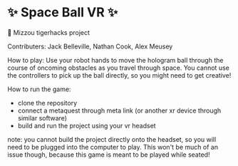 # ✨ Space Ball VR ✨
🐯 Mizzou tigerhacks project

Contributers:
Jack Belleville,
Nathan Cook,
Alex Meusey

How to play:
Use your robot hands to move the hologram ball through the course of oncoming obstacles as you travel through space. You cannot use the controllers to pick up the ball directly, so you might need to get creative!

How to run the game:
- clone the repository
- connect a metaquest through meta link (or another xr device through similar software)
- build and run the project using your vr headset

note: you cannot build the project directly onto the headset, so you will need to be plugged into the computer to play. This won't be much of an issue though, because this game is meant to be played while seated!
